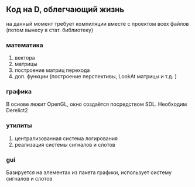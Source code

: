 ## Код на D, облегчающий жизнь

на данный момент требует компиляции вместе с проектом всех файлов
(потом вынесу в стат. библиотеку)

### математика
1. вектора
2. матрицы
3. построение матриц перехода
4. доп. функции (построение перспективы, LookAt матрицы и т.д. )

### графика

В основе лежит OpenGL, окно создаётся посредством SDL.
Необходим Derelict2

### утилиты
1. централизованная система логирования
2. реализация системы сигналов и слотов

### gui

Базируется на элементах из пакета графики,
использует систему сигналов и слотов

